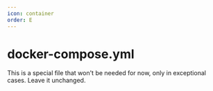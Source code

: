 ```yaml
---
icon: container
order: E
---
```


# docker-compose.yml

This is a special file that won't be needed for now, only in exceptional cases. Leave it unchanged.
